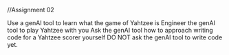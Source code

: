 //Assignment 02

Use a genAI tool to learn what the game of Yahtzee is
Engineer the genAI tool to play Yahtzee with you
Ask the genAI tool how to approach writing code for a Yahtzee scorer yourself
DO NOT ask the genAI tool to write code yet.
